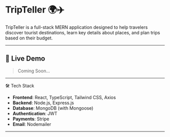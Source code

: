# TripTeller 🌍✈️

TripTeller is a full-stack MERN application designed to help travelers discover tourist destinations, learn key details about places, and plan trips based on their budget.

---

## 🔗 Live Demo

> Coming Soon...

---

🛠 Tech Stack

- **Frontend**: React, TypeScript, Tailwind CSS, Axios
- **Backend**: Node.js, Express.js
- **Database**: MongoDB (with Mongoose)
- **Authentication**: JWT
- **Payments**: Stripe 
- **Email**: Nodemailer 

---
